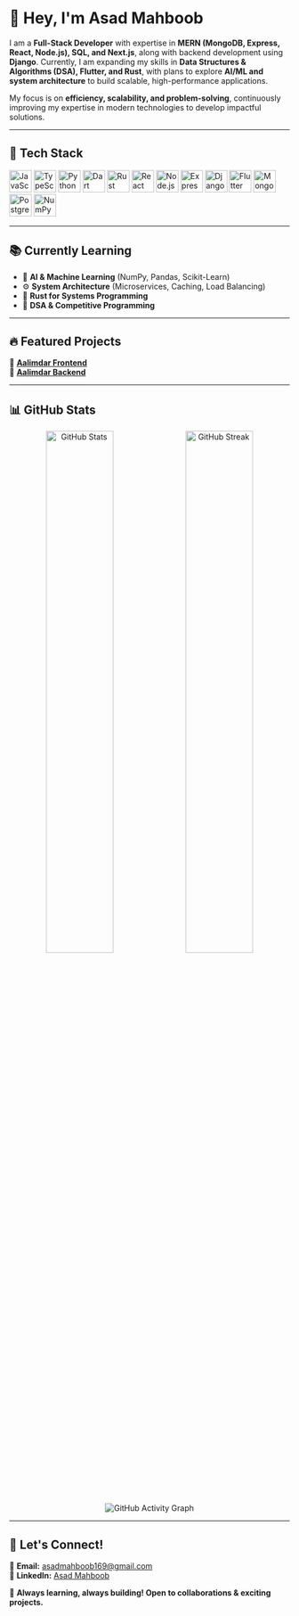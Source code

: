 # 👋 Hey, I'm **Asad Mahboob**  

I am a **Full-Stack Developer** with expertise in **MERN (MongoDB, Express, React, Node.js), SQL, and Next.js**, along with backend development using **Django**. Currently, I am expanding my skills in **Data Structures & Algorithms (DSA), Flutter, and Rust**, with plans to explore **AI/ML and system architecture** to build scalable, high-performance applications.  

My focus is on **efficiency, scalability, and problem-solving**, continuously improving my expertise in modern technologies to develop impactful solutions.  

---

## 🚀 **Tech Stack**  
<p align="left">
  <!-- Languages -->
  <img src="https://cdn.jsdelivr.net/gh/devicons/devicon/icons/javascript/javascript-original.svg" alt="JavaScript" width="40" height="40"/>
  <img src="https://cdn.jsdelivr.net/gh/devicons/devicon/icons/typescript/typescript-original.svg" alt="TypeScript" width="40" height="40"/>
  <img src="https://cdn.jsdelivr.net/gh/devicons/devicon/icons/python/python-original.svg" alt="Python" width="40" height="40"/>
  <img src="https://cdn.jsdelivr.net/gh/devicons/devicon/icons/dart/dart-original.svg" alt="Dart" width="40" height="40"/>
  <img src="https://upload.wikimedia.org/wikipedia/commons/d/d5/Rust_programming_language_black_logo.svg" alt="Rust" width="40" height="40"/>
  
  <!-- Frameworks & Libraries -->
  <img src="https://cdn.jsdelivr.net/gh/devicons/devicon/icons/react/react-original.svg" alt="React" width="40" height="40"/>
  <img src="https://cdn.jsdelivr.net/gh/devicons/devicon/icons/nodejs/nodejs-original.svg" alt="Node.js" width="40" height="40"/>
  <img src="https://cdn.jsdelivr.net/gh/devicons/devicon/icons/express/express-original.svg" alt="Express.js" width="40" height="40"/>
  <img src="https://cdn.jsdelivr.net/gh/devicons/devicon/icons/django/django-plain.svg" alt="Django" width="40" height="40"/>
  <img src="https://cdn.jsdelivr.net/gh/devicons/devicon/icons/flutter/flutter-original.svg" alt="Flutter" width="40" height="40"/>
  
  <!-- Databases & Tools -->
  <img src="https://cdn.jsdelivr.net/gh/devicons/devicon/icons/mongodb/mongodb-original.svg" alt="MongoDB" width="40" height="40"/>
  <img src="https://cdn.jsdelivr.net/gh/devicons/devicon/icons/postgresql/postgresql-original.svg" alt="PostgreSQL" width="40" height="40"/>
  <img src="https://upload.wikimedia.org/wikipedia/commons/3/31/NumPy_logo_2020.svg" alt="NumPy" width="40" height="40"/>
</p>

---

## 📚 **Currently Learning**  
- 🚀 **AI & Machine Learning** (NumPy, Pandas, Scikit-Learn)  
- ⚙️ **System Architecture** (Microservices, Caching, Load Balancing)  
- 🦀 **Rust for Systems Programming**  
- 🎯 **DSA & Competitive Programming**  

---

## 🔥 **Featured Projects**  
📌 [**Aalimdar Frontend**](https://github.com/Asad-Mahboob/aalimdar-frontend)  
📌 [**Aalimdar Backend**](https://github.com/Asad-Mahboob/aalimdar-backend)  

---

## 📊 **GitHub Stats**  
<p align="center">
  <img src="https://github-readme-stats.vercel.app/api?username=Asad-Mahboob&show_icons=true&theme=radical" alt="GitHub Stats" width="49%"/>
  <img src="https://github-readme-streak-stats.herokuapp.com/?user=Asad-Mahboob&theme=radical" alt="GitHub Streak" width="49%"/>
</p>
<p align="center">
  <img src="https://github-readme-activity-graph.vercel.app/graph?username=Asad-Mahboob&theme=radical" alt="GitHub Activity Graph"/>
</p>

---

## 🌟 **Let's Connect!**  
📧 **Email:** [asadmahboob169@gmail.com](mailto:asadmahboob169@gmail.com)  
💼 **LinkedIn:** [Asad Mahboob](https://www.linkedin.com/in/asad-mahboob-undefined-246b3b300)  

🚀 **Always learning, always building! Open to collaborations & exciting projects.**  
